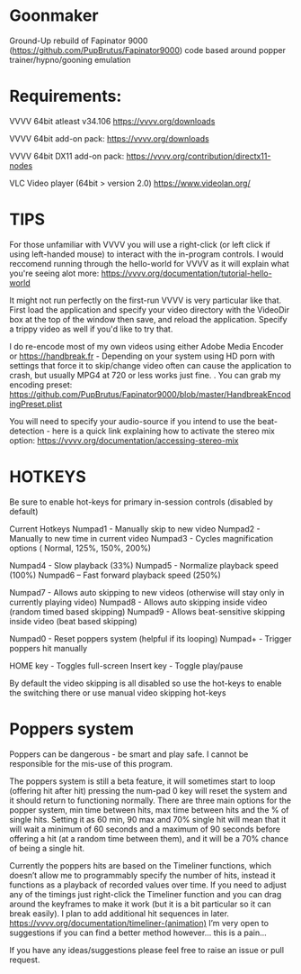 # Goonmaker

Ground-Up rebuild of Fapinator 9000 (https://github.com/PupBrutus/Fapinator9000) code based around popper trainer/hypno/gooning emulation


Requirements: 
=========
VVVV 64bit atleast v34.106 https://vvvv.org/downloads

VVVV 64bit add-on pack: https://vvvv.org/downloads

VVVV 64bit DX11 add-on pack: https://vvvv.org/contribution/directx11-nodes 

VLC Video player (64bit > version 2.0) https://www.videolan.org/

TIPS
=========

For those unfamiliar with VVVV you will use a right-click (or left click if using left-handed mouse) to interact with the in-program controls. I would reccomend running through the hello-world for VVVV as it will explain what you're seeing alot more: https://vvvv.org/documentation/tutorial-hello-world

It might not run perfectly on the first-run VVVV is very particular like that. First load the application and specify your video directory with the VideoDir box at the top of the window then save, and reload the application. Specify a trippy video as well if you'd like to try that.

I do re-encode most of my own videos using either Adobe Media Encoder or https://handbreak.fr - Depending on your system using HD porn with settings that force it to skip/change video often can cause the application to crash, but usually MPG4 at 720 or less works just fine. . You can grab my encoding preset: https://github.com/PupBrutus/Fapinator9000/blob/master/HandbreakEncodingPreset.plist 

You will need to specify your audio-source if you intend to use the beat-detection - here is a quick link explaining how to activate the stereo mix option: https://vvvv.org/documentation/accessing-stereo-mix 


HOTKEYS
=========

Be sure to enable hot-keys for primary in-session controls (disabled by default)

Current Hotkeys
Numpad1 - Manually skip to new video
Numpad2 - Manually to new time in current video
Numpad3 - Cycles magnification options ( Normal, 125%, 150%, 200%)

Numpad4 - Slow playback (33%)
Numpad5 - Normalize playback speed (100%)
Numpad6 – Fast forward playback speed (250%)

Numpad7 - Allows auto skipping to new videos (otherwise will stay only in currently playing video)
Numpad8 - Allows auto skipping inside video (random timed based skipping)
Numpad9 - Allows beat-sensitive skipping inside video (beat based skipping)

Numpad0 - Reset poppers system (helpful if its looping)
Numpad+ - Trigger poppers hit manually

HOME key - Toggles full-screen
Insert key - Toggle play/pause


By default the video skipping is all disabled so use the hot-keys to enable the switching there or use manual video skipping hot-keys


Poppers system
=========
Poppers can be dangerous - be smart and play safe. I cannot be responsible for the mis-use of this program. 

The poppers system is still a beta feature, it will sometimes start to loop (offering hit after hit) pressing the num-pad 0 key will reset the system and it should return to functioning normally. There are three main options for the popper system, min time between hits, max time between hits and the % of single hits. Setting it as 60 min, 90 max and 70% single hit will mean that it will wait a minimum of 60 seconds and a maximum of 90 seconds before offering a hit (at a random time between them), and it will be a 70% chance of being a single hit. 

Currently the poppers hits are based on the Timeliner functions, which doesn’t allow me to programmably specify the number of hits, instead it functions as a playback of recorded values over time. If you need to adjust any of the timings just right-click the Timeliner function and you can drag around the keyframes to make it work (but it is a bit particular so it can break easily). I plan to add additional hit sequences in later. https://vvvv.org/documentation/timeliner-(animation)
I’m very open to suggestions if you can find a better method however... this is a pain... 

If you have any ideas/suggestions please feel free to raise an issue or pull request.

